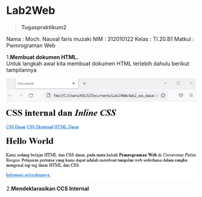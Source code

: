 # Lab2Web
><b>Tugaspraktikum2</b>

Nama   : Moch. Nauval faris muzaki
NIM    : 312010122
Kelas  : TI.20.B1
Matkul : Pwmrograman Web
<br>
 
 1.<b>Membuat dokumen HTML.</b><br>
 Untuk langkah awal kita membuat dokumen HTML terlebih dahulu berikut tampilannya 
 <br>

 ![Membuat dokumen HTML](pictures/gambar1.png)
 <br>

 2.<b>Mendeklarasikan CCS Internal</b>